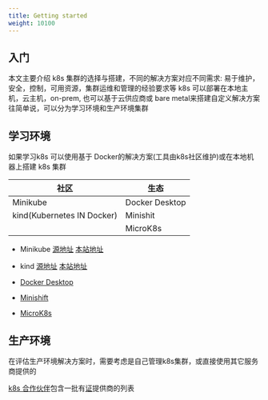 ```yaml
---
title: Getting started
weight: 10100
---
```


## 入门
本文主要介绍 k8s 集群的选择与搭建，不同的解决方案对应不同需求: 易于维护， 安全，控制，可用资源，集群运维和管理的经验要求等
k8s 可以部署在本地主机，云主机，on-prem,
也可以基于云供应商或 bare metal来搭建自定义解决方案
往简单说，可以分为学习环境和生产环境集群


## 学习环境

如果学习k8s 可以使用基于 Docker的解决方案(工具由k8s社区维护)或在本地机器上搭建 k8s 集群

|社区                                     |生态|
|----------------------------------------|------|
|Minikube                                |Docker Desktop|
|kind(Kubernetes IN Docker)              |Minishit|
|                                        |MicroK8s|

- Minikube
  [源地址](https://kubernetes.io/docs/setup/learning-environment/minikube/)
  [本站地址](./01-learning-environment/00-minikube/)

- kind
  [源地址](https://kubernetes.io/docs/setup/learning-environment/kind/)
  [本站地址](./01-learning-environment/01-kind/)

- [Docker Desktop](https://www.docker.com/products/docker-desktop)
- [Minishift](https://docs.okd.io/latest/minishift/)
- [MicroK8s](https://microk8s.io/)

## 生产环境

在评估生产环境解决方案时，需要考虑是自己管理k8s集群，或直接使用其它服务商提供的

[k8s 合作伙伴](https://kubernetes.io/partners/#conformance)包含一批有[证](https://github.com/cncf/k8s-conformance/#certified-kubernetes)提供商的列表
